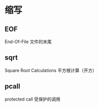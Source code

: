 # 缩写

## EOF

End-Of-File 文件的末尾

## sqrt

Square Root Calculations 平方根计算（开方） 

## pcall

protected call 受保护的调用

